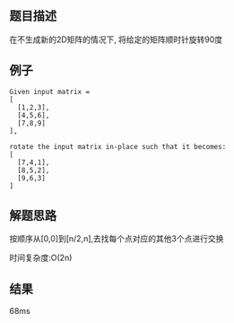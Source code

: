 ## 题目描述

  在不生成新的2D矩阵的情况下, 将给定的矩阵顺时针旋转90度

## 例子
```
Given input matrix = 
[
  [1,2,3],
  [4,5,6],
  [7,8,9]
],

rotate the input matrix in-place such that it becomes:
[
  [7,4,1],
  [8,5,2],
  [9,6,3]
]
```
## 解题思路

按顺序从[0,0]到[n/2,n],去找每个点对应的其他3个点进行交换

时间复杂度:O(2n)

## 结果
68ms